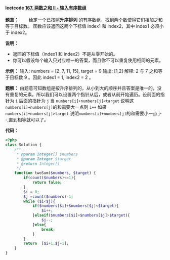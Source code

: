 #### leetcode [167. 两数之和 II - 输入有序数组](https://leetcode-cn.com/problems/two-sum-ii-input-array-is-sorted/)
**题意：**
&emsp;&emsp;给定一个已按照**升序排列** 的有序数组，找到两个数使得它们相加之和等于目标数。
函数应该返回这两个下标值 index1 和 index2，其中 index1 必须小于 index2。

**说明：**

- 返回的下标值（index1 和 index2）不是从零开始的。
- 你可以假设每个输入只对应唯一的答案，而且你不可以重复使用相同的元素。

**示例：**
输入: numbers = [2, 7, 11, 15], target = 9
输出: [1,2]
解释: 2 与 7 之和等于目标数 9 。因此 index1 = 1, index2 = 2 。

**题解：**
由题意可知数组是按升序排列的，从小到大的顺序并且答案是唯一的，没有重复的元素。所以我们可以设置两个指针从后，或者从前开始遍历。设前面的指针为 `i` 后面的指针为 `j` 当 `numbers[i]+numbers[j]<target`  说明这`numbers[i]+numbers[j]`的和需要大一点则 `i++` 如果`numbers[i]+numbers[j]>target`
说明`numbers[i]+numbers[j]`的和需要小一点 j--,直到相等就可以了。

**代码：**

```php
<?php
class Solution {
    /**
     * @param Integer[] $numbers
     * @param Integer $target
     * @return Integer[]
     */
    function twoSum($numbers, $target) {
        if(count($numbers)<=1){
            return false;
        }
        $i = 0;
        $j =count($numbers)-1;
        while ($i<$j){
            if($numbers[$i]+$numbers[$j]<$target){
                $i++;
            }elseif($numbers[$i]+$numbers[$j]>$target){
                $j--;
            }else{
                break;
            }
        }
        return  [$i+1,$j+1];
    }
}
```



